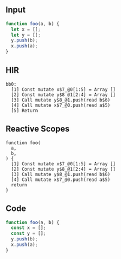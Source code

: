 
## Input

```javascript
function foo(a, b) {
  let x = [];
  let y = [];
  y.push(b);
  x.push(a);
}

```

## HIR

```
bb0:
  [1] Const mutate x$7_@0[1:5] = Array []
  [2] Const mutate y$8_@1[2:4] = Array []
  [3] Call mutate y$8_@1.push(read b$6)
  [4] Call mutate x$7_@0.push(read a$5)
  [5] Return
```

## Reactive Scopes

```
function foo(
  a,
  b,
) {
  [1] Const mutate x$7_@0[1:5] = Array []
  [2] Const mutate y$8_@1[2:4] = Array []
  [3] Call mutate y$8_@1.push(read b$6)
  [4] Call mutate x$7_@0.push(read a$5)
  return
}

```

## Code

```javascript
function foo(a, b) {
  const x = [];
  const y = [];
  y.push(b);
  x.push(a);
}

```
      